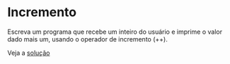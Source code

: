 # Incremento

Escreva um programa que recebe um inteiro do usuário e imprime o valor dado
mais um, usando o operador de incremento (++).

Veja a [solução](./solucoes/16-incremento.go)
